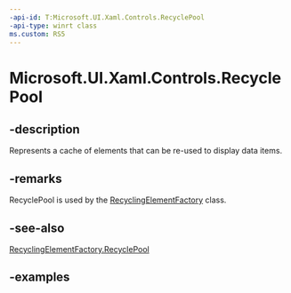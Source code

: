 ```yaml
---
-api-id: T:Microsoft.UI.Xaml.Controls.RecyclePool
-api-type: winrt class
ms.custom: RS5
---
```


<!-- Class syntax.
public class RecyclePool 
-->

# Microsoft.UI.Xaml.Controls.RecyclePool

## -description

Represents a cache of elements that can be re-used to display data items.

## -remarks

RecyclePool is used by the [RecyclingElementFactory](recyclingelementfactory.md) class.

## -see-also

[RecyclingElementFactory.RecyclePool](recyclingelementfactory_recyclepool.md)

## -examples


